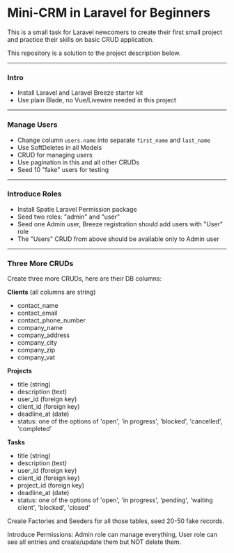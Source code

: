 # Mini-CRM in Laravel for Beginners

This is a small task for Laravel newcomers to create their first small project and practice their skills on basic CRUD application.

This repository is a solution to the project description below.

---

### Intro

- Install Laravel and Laravel Breeze starter kit
- Use plain Blade, no Vue/Livewire needed in this project

---

### Manage Users

- Change column `users.name` into separate `first_name` and `last_name`
- Use SoftDeletes in all Models
- CRUD for managing users
- Use pagination in this and all other CRUDs
- Seed 10 "fake" users for testing

---

### Introduce Roles

- Install Spatie Laravel Permission package
- Seed two roles: "admin" and "user"
- Seed one Admin user, Breeze registration should add users with "User" role
- The "Users" CRUD from above should be available only to Admin user

---

### Three More CRUDs

Create three more CRUDs, here are their DB columns:

**Clients** (all columns are string)
- contact_name
- contact_email
- contact_phone_number
- company_name
- company_address
- company_city
- company_zip
- company_vat

**Projects**

- title (string)
- description (text)
- user_id (foreign key)
- client_id (foreign key)
- deadline_at (date)
- status: one of the options of 'open', 'in progress', 'blocked', 'cancelled', 'completed'

**Tasks**

- title (string)
- description (text)
- user_id (foreign key)
- client_id (foreign key)
- project_id (foreign key)
- deadline_at (date)
- status: one of the options of 'open', 'in progress', 'pending', 'waiting client', 'blocked', 'closed'

Create Factories and Seeders for all those tables, seed 20-50 fake records.

Introduce Permissions: Admin role can manage everything, User role can see all entries and create/update them but NOT delete them.
